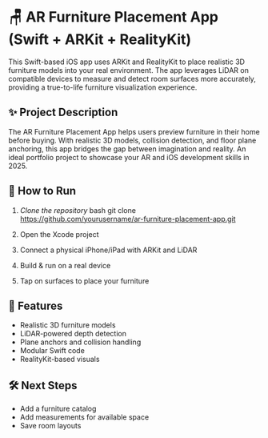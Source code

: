 # 🪑 AR Furniture Placement App (Swift + ARKit + RealityKit)

This Swift-based iOS app uses ARKit and RealityKit to place realistic 3D furniture models into your real environment. The app leverages LiDAR on compatible devices to measure and detect room surfaces more accurately, providing a true-to-life furniture visualization experience.


## ✨ Project Description

The AR Furniture Placement App helps users preview furniture in their home before buying. With realistic 3D models, collision detection, and floor plane anchoring, this app bridges the gap between imagination and reality. An ideal portfolio project to showcase your AR and iOS development skills in 2025.


## 🚀 How to Run

1. *Clone the repository*
bash
git clone https://github.com/yourusername/ar-furniture-placement-app.git


2. Open the Xcode project  
3. Connect a physical iPhone/iPad with ARKit and LiDAR  
4. Build & run on a real device  
5. Tap on surfaces to place your furniture


## 📌 Features

- Realistic 3D furniture models
- LiDAR-powered depth detection
- Plane anchors and collision handling
- Modular Swift code
- RealityKit-based visuals


## 🛠 Next Steps

- Add a furniture catalog
- Add measurements for available space
- Save room layouts
